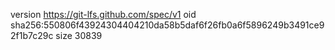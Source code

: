 version https://git-lfs.github.com/spec/v1
oid sha256:550806f43924304404210da58b5daf6f26fb0a6f5896249b3491ce92f1b7c29c
size 30839
